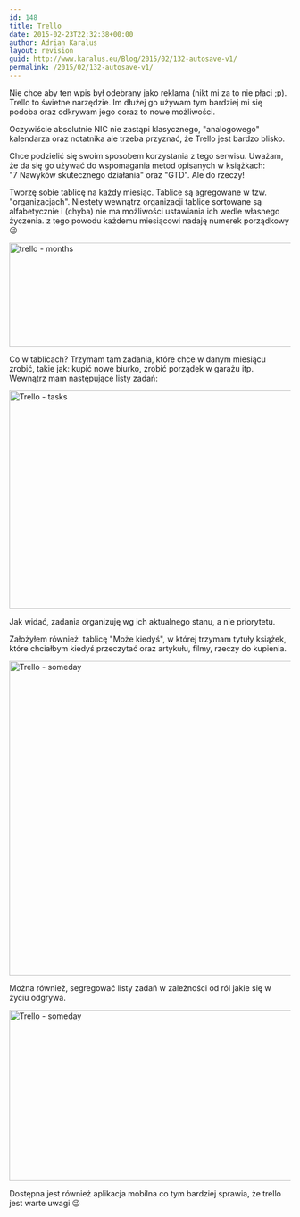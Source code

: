 ```yaml
---
id: 148
title: Trello
date: 2015-02-23T22:32:38+00:00
author: Adrian Karalus
layout: revision
guid: http://www.karalus.eu/Blog/2015/02/132-autosave-v1/
permalink: /2015/02/132-autosave-v1/
---
```

Nie chce aby ten wpis był odebrany jako reklama (nikt mi za to nie płaci ;p).  
Trello to świetne narzędzie. Im dłużej go używam tym bardziej mi się podoba oraz odkrywam jego coraz to nowe możliwości.  
<!--more-->Oczywiście absolutnie NIC nie zastąpi klasycznego, "analogowego" kalendarza oraz notatnika ale trzeba przyznać, że Trello jest bardzo blisko.

Chce podzielić się swoim sposobem korzystania z tego serwisu. Uważam, że da się go używać do wspomagania metod opisanych w książkach:  
"7 Nawyków skutecznego działania" oraz "GTD". Ale do rzeczy!

Tworzę sobie tablicę na każdy miesiąc. Tablice są agregowane w tzw. "organizacjach". Niestety wewnątrz organizacji tablice sortowane są alfabetycznie i (chyba) nie ma możliwości ustawiania ich wedle własnego życzenia. z tego powodu każdemu miesiącowi nadaję numerek porządkowy 😉

[<img class="alignnone size-full wp-image-133" src="/blog/wp-content/uploads/2015/02/Untitled.png?resize=1401%2C186" alt="trello - months" width="1401" height="186" srcset="/blog/wp-content/uploads/2015/02/Untitled.png?w=1401 1401w, /blog/wp-content/uploads/2015/02/Untitled.png?resize=300%2C40 300w, /blog/wp-content/uploads/2015/02/Untitled.png?resize=1024%2C136 1024w" sizes="(max-width: 1000px) 100vw, 1000px" data-recalc-dims="1" />](/blog/wp-content/uploads/2015/02/Untitled.png)

 

Co w tablicach? Trzymam tam zadania, które chce w danym miesiącu zrobić, takie jak: kupić nowe biurko, zrobić porządek w garażu itp. Wewnątrz mam następujące listy zadań:

[<img class="alignnone size-full wp-image-137" src="/blog/wp-content/uploads/2015/02/Untitled1.png?resize=1086%2C391" alt="Trello - tasks" width="1086" height="391" srcset="/blog/wp-content/uploads/2015/02/Untitled1.png?w=1086 1086w, /blog/wp-content/uploads/2015/02/Untitled1.png?resize=300%2C108 300w, /blog/wp-content/uploads/2015/02/Untitled1.png?resize=1024%2C369 1024w" sizes="(max-width: 1000px) 100vw, 1000px" data-recalc-dims="1" />](/blog/wp-content/uploads/2015/02/Untitled1.png)

Jak widać, zadania organizuję wg ich aktualnego stanu, a nie priorytetu.

Założyłem również  tablicę "Może kiedyś", w której trzymam tytuły książek, które chciałbym kiedyś przeczytać oraz artykułu, filmy, rzeczy do kupienia.

[<img class="alignnone size-full wp-image-140" src="/blog/wp-content/uploads/2015/02/Untitled2.png?resize=1617%2C563" alt="Trello - someday" width="1617" height="563" srcset="/blog/wp-content/uploads/2015/02/Untitled2.png?w=1617 1617w, /blog/wp-content/uploads/2015/02/Untitled2.png?resize=300%2C104 300w, /blog/wp-content/uploads/2015/02/Untitled2.png?resize=1024%2C357 1024w" sizes="(max-width: 1000px) 100vw, 1000px" data-recalc-dims="1" />](/blog/wp-content/uploads/2015/02/Untitled2.png)

Można również, segregować listy zadań w zależności od ról jakie się w życiu odgrywa.

[<img class="alignnone size-full wp-image-143" src="/blog/wp-content/uploads/2015/02/Untitled3.png?resize=1351%2C306" alt="Trello - someday" width="1351" height="306" srcset="/blog/wp-content/uploads/2015/02/Untitled3.png?w=1351 1351w, /blog/wp-content/uploads/2015/02/Untitled3.png?resize=300%2C68 300w, /blog/wp-content/uploads/2015/02/Untitled3.png?resize=1024%2C232 1024w" sizes="(max-width: 1000px) 100vw, 1000px" data-recalc-dims="1" />](/blog/wp-content/uploads/2015/02/Untitled3.png)

Dostępna jest również aplikacja mobilna co tym bardziej sprawia, że trello jest warte uwagi 😉